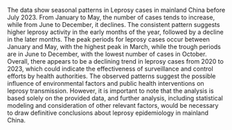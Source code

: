 The data show seasonal patterns in Leprosy cases in mainland China before July 2023. From January to May, the number of cases tends to increase, while from June to December, it declines. The consistent pattern suggests higher leprosy activity in the early months of the year, followed by a decline in the later months. The peak periods for leprosy cases occur between January and May, with the highest peak in March, while the trough periods are in June to December, with the lowest number of cases in October. Overall, there appears to be a declining trend in leprosy cases from 2020 to 2023, which could indicate the effectiveness of surveillance and control efforts by health authorities. The observed patterns suggest the possible influence of environmental factors and public health interventions on leprosy transmission. However, it is important to note that the analysis is based solely on the provided data, and further analysis, including statistical modeling and consideration of other relevant factors, would be necessary to draw definitive conclusions about leprosy epidemiology in mainland China.